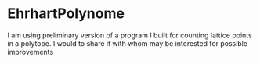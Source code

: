 # EhrhartPolynome
I am using  preliminary version of a program I built for counting lattice points in a polytope. I would to share it with whom may be interested for possible improvements
